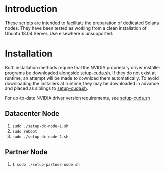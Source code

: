 # Introduction

These scripts are intended to facilitate the preparation of dedicated Solana
nodes.  They have been tested as working from a clean installation of Ubuntu
18.04 Server.  Use elsewhere is unsupported.

# Installation

Both installation methods require that the NVIDIA proprietary driver installer
programs be downloaded alongside [setup-cuda.sh](./setup-cuda.sh). If they do
not exist at runtime, an attempt will be made to download them automatically. To
avoid downloading the installers at runtime, they may be downloaded in advance
and placed as siblings to [setup-cuda.sh](./setup-cuda.sh).

For up-to-date NVIDIA driver version requirements, see [setup-cuda.sh](./setup-cuda.sh)

## Datacenter Node

1) `sudo ./setup-dc-node-1.sh`
2) `sudo reboot`
3) `sudo ./setup-dc-node-2.sh`

## Partner Node

1) `$ sudo ./setup-partner-node.sh`
